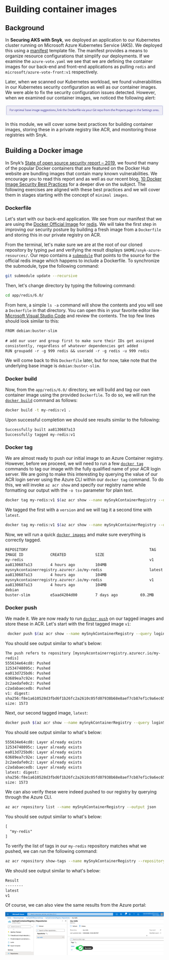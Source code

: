 # Building container images

## Background

In **Securing AKS with Snyk**, we deployed an application to our Kubernetes cluster running on Microsoft Azure Kubernetes Service \(AKS\). We deployed this using a [manifest](https://kubernetes.io/docs/concepts/cluster-administration/manage-deployment/) template file. The manifest provides a means to organize resource configurations that simplify our deployments. If we examine the `azure-vote.yaml` we see that we are defining the container images for our back-end and front-end applications as pulling `redis` and `microsoft/azure-vote-front:v1` respectively.

Later, when we scanned our Kubernetes workload, we found vulnerabilities in our Kubernetes security configuration as well as our container images. We were able to fix the security configuration issues detected. However, when we examined our container images, we noticed the following alert:

![](../../../.gitbook/assets/snyk_scan_06.png)

In this module, we will cover some best practices for building container images, storing these in a private registry like ACR, and monitoring those registries with Snyk.

## Building a Docker image

In Snyk’s [State of open source security report – 2019](https://snyk.io/blog/top-ten-most-popular-docker-images-each-contain-at-least-30-vulnerabilities/), we found that many of the popular Docker containers that are featured on the Docker Hub website are bundling images that contain many known vulnerabilities. We encourage you to read this report and as well as our recent blog, [10 Docker Image Security Best Practices](https://snyk.io/blog/10-docker-image-security-best-practices/) for a deeper dive on the subject. The following exercises are aligned with these best practices and we will cover them in stages starting with the concept of `minimal images`.

### Dockerfile

Let's start with our back-end application. We see from our manifest that we are using the [Docker Official Image](https://docs.docker.com/docker-hub/official_repos/) for [redis](https://hub.docker.com/_/redis). We will take the first step in improving our security posture by building a fresh image from a `Dockerfile` and storing this in our private registry on ACR.

From the terminal, let's make sure we are at the root of our cloned repository by typing `pwd` and verifying the result displays `$HOME/snyk-azure-resources/`. Our repo contains a [`submodule`](https://git-scm.com/book/en/v2/Git-Tools-Submodules) that points to the source for the official redis image which happens to include a Dockerfile. To synchronize the submodule, type the following command:

```bash
git submodule update --recursive
```

Then, let's change directory by typing the following command:

```bash
cd app/redis/6.0/
```

From here, a simple `ls -a` command will show the contents and you will see a `Dockerfile` in that directory. You can open this in your favorite editor like [Microsoft Visual Studio Code](https://code.visualstudio.com/) and review the contents. The top few lines should look similar to this:

```text
FROM debian:buster-slim

# add our user and group first to make sure their IDs get assigned consistently, regardless of whatever dependencies get added
RUN groupadd -r -g 999 redis && useradd -r -g redis -u 999 redis
```

We will come back to this `Dockerfile` later, but for now, take note that the underlying base image is `debian:buster-slim`.

### Docker build

Now, from the `app/redis/6.0/` directory, we will build and tag our own container image using the provided `Dockerfile`. To do so, we will run the [`docker build`](https://docs.docker.com/engine/reference/commandline/build/) command as follows:

```bash
docker build -t my-redis:v1 .
```

Upon successful completion we should see results similar to the following:

```text
Successfully built aa8130687a13
Successfully tagged my-redis:v1
```

### Docker tag

We are almost ready to push our initial image to an Azure Container registry. However, before we proceed, we will need to run a few [`docker tag`](https://docs.docker.com/engine/reference/commandline/tag/) commands to tag our image with the fully qualified name of your ACR login server. We are going to make this interesting by querying the value of our ACR login server using the Azure CLI within our `docker tag` command. To do this, we will invoke `az acr show` and specify our registry name while formatting our output with the `-o tsv` parameter for plain text.

```bash
docker tag my-redis:v1 $(az acr show --name mySnykContainerRegistry --query loginServer --output tsv)/my-redis:v1
```

We tagged the first with a `version` and we will tag it a second time with `latest`.

```bash
docker tag my-redis:v1 $(az acr show --name mySnykContainerRegistry --query loginServer --output tsv)/my-redis:latest
```

Now, we will run a quick [`docker images`](https://docs.docker.com/engine/reference/commandline/images/) and make sure everything is correctly tagged.

```text
REPOSITORY                                                      TAG                 IMAGE ID            CREATED             SIZE
my-redis                                                        v1                  aa8130687a13        4 hours ago         104MB
mysnykcontainerregistry.azurecr.io/my-redis                     latest              aa8130687a13        4 hours ago         104MB
mysnykcontainerregistry.azurecr.io/my-redis                     v1                  aa8130687a13        4 hours ago         104MB
debian                                                          buster-slim         e5aad4204d00        7 days ago          69.2MB
```

### Docker push

We made it. We are now ready to run [`docker push`](https://docs.docker.com/engine/reference/commandline/push/) on our tagged images and store these in ACR. Let's start with the first tagged image `v1`:

```bash
 docker push $(az acr show --name mySnykContainerRegistry --query loginServer --output tsv)/my-redis:v1
```

You should see output similar to what's below:

```text
The push refers to repository [mysnykcontainerregistry.azurecr.io/my-redis]
555634e64cd8: Pushed
12534748095c: Pushed
ea013d725bd6: Pushed
63689ea7c92e: Pushed
2c2aedafe0c2: Pushed
c2adabaecedb: Pushed
v1: digest: sha256:f8e1a610528d3fbd6f1b26fc2a2610c05fd07938b68e8aef7cb87ef1c9a6ec65 size: 1573
```

Next, our second tagged image, `latest`:

```bash
docker push $(az acr show --name mySnykContainerRegistry --query loginServer --output tsv)/my-redis:latest
```

You should see output similar to what's below:

```text
555634e64cd8: Layer already exists
12534748095c: Layer already exists
ea013d725bd6: Layer already exists
63689ea7c92e: Layer already exists
2c2aedafe0c2: Layer already exists
c2adabaecedb: Layer already exists
latest: digest: sha256:f8e1a610528d3fbd6f1b26fc2a2610c05fd07938b68e8aef7cb87ef1c9a6ec65 size: 1573
```

We can also verify these were indeed pushed to our registry by querying through the Azure CLI.

```bash
az acr repository list --name mySnykContainerRegistry --output json
```

You should see output similar to what's below:

```text
[
  "my-redis"
]
```

To verify the list of tags in our `my-redis` repository matches what we pushed, we can run the following command:

```bash
az acr repository show-tags --name mySnykContainerRegistry --repository my-redis --output table
```

We should see output similar to what's below:

```text
Result
--------
latest
v1
```

Of course, we can also view the same results from the Azure portal:

![](../../../.gitbook/assets/acr_repository_01.png)

